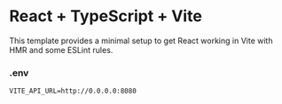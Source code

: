 # React + TypeScript + Vite

This template provides a minimal setup to get React working in Vite with HMR and some ESLint rules.

### .env

```
VITE_API_URL=http://0.0.0.0:8080
```
